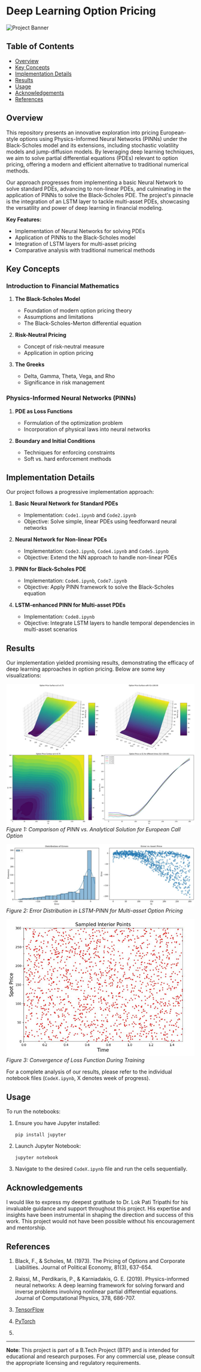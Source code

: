 # Deep Learning Option Pricing

![Project Banner](sample.jpg)

## Table of Contents
- [Overview](#overview)
- [Key Concepts](#key-concepts)
- [Implementation Details](#implementation-details)
- [Results](#results)
- [Usage](#usage)
- [Acknowledgements](#acknowledgements)
- [References](#references)

## Overview

This repository presents an innovative exploration into pricing European-style options using Physics-Informed Neural Networks (PINNs) under the Black-Scholes model and its extensions, including stochastic volatility models and jump-diffusion models. By leveraging deep learning techniques, we aim to solve partial differential equations (PDEs) relevant to option pricing, offering a modern and efficient alternative to traditional numerical methods.

Our approach progresses from implementing a basic Neural Network to solve standard PDEs, advancing to non-linear PDEs, and culminating in the application of PINNs to solve the Black-Scholes PDE. The project's pinnacle is the integration of an LSTM layer to tackle multi-asset PDEs, showcasing the versatility and power of deep learning in financial modeling.

**Key Features:**
- Implementation of Neural Networks for solving PDEs
- Application of PINNs to the Black-Scholes model
- Integration of LSTM layers for multi-asset pricing
- Comparative analysis with traditional numerical methods


## Key Concepts

### Introduction to Financial Mathematics

1. **The Black-Scholes Model**
   - Foundation of modern option pricing theory
   - Assumptions and limitations
   - The Black-Scholes-Merton differential equation

2. **Risk-Neutral Pricing**
   - Concept of risk-neutral measure
   - Application in option pricing

3. **The Greeks**
   - Delta, Gamma, Theta, Vega, and Rho
   - Significance in risk management

### Physics-Informed Neural Networks (PINNs)

1. **PDE as Loss Functions**
   - Formulation of the optimization problem
   - Incorporation of physical laws into neural networks

2. **Boundary and Initial Conditions**
   - Techniques for enforcing constraints
   - Soft vs. hard enforcement methods

## Implementation Details

Our project follows a progressive implementation approach:

1. **Basic Neural Network for Standard PDEs**
   - Implementation: `Code1.ipynb` and `Code2.ipynb`
   - Objective: Solve simple, linear PDEs using feedforward neural networks

2. **Neural Network for Non-linear PDEs**
   - Implementation: `Code3.ipynb`, `Code4.ipynb` and `Code5.ipynb`
   - Objective: Extend the NN approach to handle non-linear PDEs

3. **PINN for Black-Scholes PDE**
   - Implementation: `Code6.ipynb`, `Code7.ipynb`
   - Objective: Apply PINN framework to solve the Black-Scholes equation

4. **LSTM-enhanced PINN for Multi-asset PDEs**
   - Implementation: `Code8.ipynb`
   - Objective: Integrate LSTM layers to handle temporal dependencies in multi-asset scenarios

## Results

Our implementation yielded promising results, demonstrating the efficacy of deep learning approaches in option pricing. Below are some key visualizations:

![Result 1](images/output2.jpg)
*Figure 1: Comparison of PINN vs. Analytical Solution for European Call Option*

![Result 2](images/output3.jpg)
*Figure 2: Error Distribution in LSTM-PINN for Multi-asset Option Pricing*

![Result 3](images/output4.jpg)
*Figure 3: Convergence of Loss Function During Training*

For a complete analysis of our results, please refer to the individual notebook files (`CodeX.ipynb`, X denotes week of progress).

## Usage

To run the notebooks:

1. Ensure you have Jupyter installed:
   ```
   pip install jupyter
   ```
2. Launch Jupyter Notebook:
   ```
   jupyter notebook
   ```
3. Navigate to the desired `CodeX.ipynb` file and run the cells sequentially.

## Acknowledgements

I would like to express my deepest gratitude to Dr. Lok Pati Tripathi for his invaluable guidance and support throughout this project. His expertise and insights have been instrumental in shaping the direction and success of this work. This project would not have been possible without his encouragement and mentorship.

## References

1. Black, F., & Scholes, M. (1973). The Pricing of Options and Corporate Liabilities. Journal of Political Economy, 81(3), 637-654.
<!-- Add DOI or link -->

2. Raissi, M., Perdikaris, P., & Karniadakis, G. E. (2019). Physics-informed neural networks: A deep learning framework for solving forward and inverse problems involving nonlinear partial differential equations. Journal of Computational Physics, 378, 686-707.
<!-- Add DOI or link -->

3. [TensorFlow](https://github.com/tensorflow/tensorflow)
<!-- Add specific commit or version used -->

4. [PyTorch](https://github.com/pytorch/pytorch)
<!-- Add specific commit or version used -->

5. <!-- Add any other relevant papers, books, or repositories used in your project -->

---

**Note**: This project is part of a B.Tech Project (BTP) and is intended for educational and research purposes. For any commercial use, please consult the appropriate licensing and regulatory requirements.
